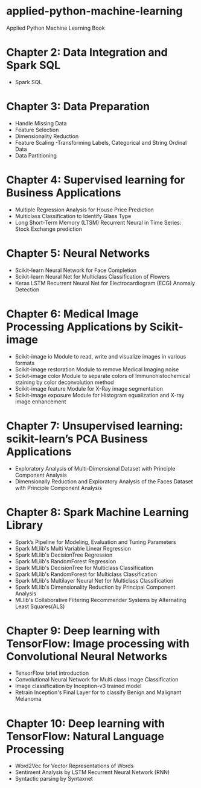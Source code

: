 # applied-python-machine-learning
Applied Python Machine Learning Book

# Chapter 2: Data Integration and Spark SQL
- Spark SQL
# Chapter 3: Data Preparation
- Handle Missing Data
- Feature Selection
- Dimensionality Reduction
- Feature Scaling
-Transforming Labels, Categorical and String Ordinal Data
- Data Partitioning
# Chapter 4: Supervised learning for Business Applications
- Multiple Regression Analysis for House Price Prediction 
- Multiclass Classification to Identify Glass Type
- Long Short-Term Memory (LTSM) Recurrent Neural in Time Series: Stock Exchange prediction
# Chapter 5: Neural Networks
- Scikit-learn Neural Network for Face Completion
- Scikit-learn Neural Net for Multiclass Classification of Flowers 
- Keras LSTM Recurrent Neural Net for Electrocardiogram (ECG) Anomaly Detection
# Chapter 6: Medical Image Processing Applications by Scikit-image
- Scikit-image io Module to read, write and visualize images in various formats
- Scikit-image restoration Module to remove Medical Imaging noise
- Scikit-image color Module to separate colors of Immunohistochemical staining by color deconvolution method 
- Scikit-image feature Module for X-Ray image segmentation
- Scikit-image exposure Module for Histogram equalization and X-ray image enhancement
# Chapter 7: Unsupervised learning: scikit-learn’s PCA Business Applications
- Exploratory Analysis of Multi-Dimensional Dataset with Principle Component Analysis
- Dimensionally Reduction and Exploratory Analysis of the Faces Dataset with Principle Component Analysis
# Chapter 8: Spark Machine Learning Library
- Spark’s Pipeline for Modeling, Evaluation and Tuning Parameters 
- Spark MLlib's Multi Variable Linear Regression  
- Spark MLlib's DecisionTree Regression
- Spark MLlib's RandomForest Regression
- Spark MLlib's DecisionTree for Multiclass Classification
- Spark MLlib's RandomForest for Multiclass Classification
- Spark MLlib's Multilayer Neural Net for Multiclass Classification 
- Spark MLlib's Dimensionality Reduction by Principal Component Analysis
- MLlib's Collaborative Filtering Recommender Systems by Alternating Least Squares(ALS)
# Chapter 9: Deep learning with TensorFlow: Image processing with Convolutional Neural Networks
- TensorFlow brief introduction
- Convolutional Neural Network for Multi class Image Classification
- Image classification by Inception-v3  trained model
- Retrain Inception's Final Layer for to classify Benign and Malignant Melanoma
# Chapter 10: Deep learning with TensorFlow: Natural Language Processing
- Word2Vec for Vector Representations of Words 
- Sentiment Analysis by  LSTM Recurrent Neural Network (RNN)
- Syntactic parsing by  Syntaxnet



